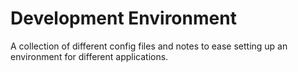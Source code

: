 # Development Environment

A collection of different config files and notes to ease setting up an environment for different applications.
